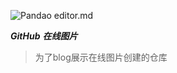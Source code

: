 ![Pandao editor.md](https://pandao.github.io/editor.md/images/logos/editormd-logo-180x180.png "Pandao editor.md")


***GitHub*** ___在线图片___

> 为了blog展示在线图片创建的仓库
